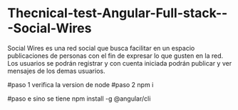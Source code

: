 # Thecnical-test-Angular-Full-stack---Social-Wires
Social Wires es una red social que busca facilitar en un espacio publicaciones de personas con el fin de expresar lo que gusten en la red.  Los usuarios se podrán registrar y con cuenta iniciada podrán publicar y ver mensajes de los demas usuarios.

#paso 1
verifica la version de node
#paso 2
npm i

#paso e sino se tiene 
npm install -g @angular/cli
